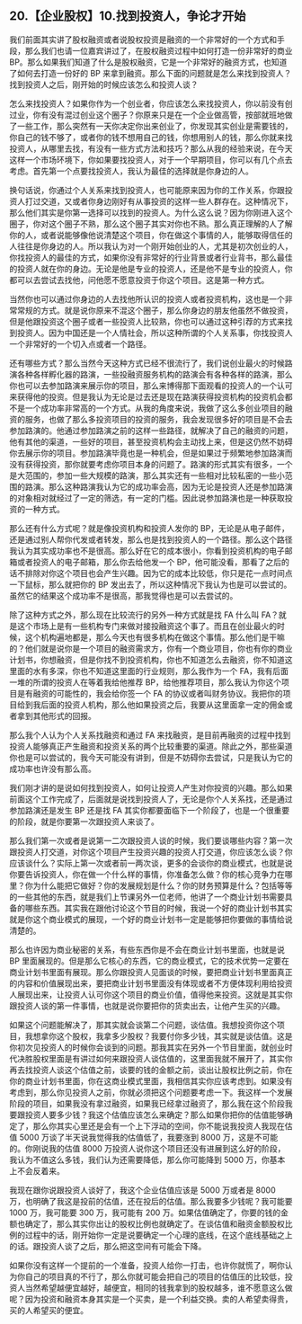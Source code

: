 ## 20.【企业股权】10.找到投资人，争论才开始
我们前面其实讲了股权融资或者说股权投资是融资的一个非常好的一个方式和手段，那么我们也请一位嘉宾讲过了，在股权融资过程中如何打造一份非常好的商业 BP。那么如果我们知道了什么是股权融资，它是一个非常好的融资方式，也知道了如何去打造一份好的 BP 来拿到融资。那么下面的问题就是怎么来找到投资人？找到投资人之后，刚开始的时候应该怎么和投资人谈？


怎么来找投资人？如果你作为一个创业者，你应该怎么来找投资人，你以前没有创过业，你有没有混过创业这个圈子？你原来只是在一个企业做高管，按部就班地做了一些工作，那么突然有一天你决定你出来创业了，你发现其实创业是需要钱的，你自己的钱不够了，或者你的钱不想用自己的钱，你想用别人的钱，那么你就来找投资人，从哪里去找，有没有一些方式方法和技巧？那么从我的经验来说，在今天这样一个市场环境下，你如果要找投资人，对于一个早期项目，你可以有几个点去考虑。首先第一个点要找投资人，我认为最佳的选择就是你身边的人。


换句话说，你通过个人关系来找到投资人，也可能原来因为你的工作关系，你跟投资人打过交道，又或者你身边刚好有从事投资的这样一些人群存在。这种情况下，那么他们其实是你第一选择可以找到的投资人。为什么这么说？因为你刚进入这个圈子，你对这个圈子不熟，那么这个圈子其实对你也不熟。那么真正理解的人了解你的人，或者说能够像他说清楚这个项目，你在做这个事情的人，能够取得信任的人往往是你身边的人。所以我认为对一个刚开始创业的人，尤其是初次创业的人，你找投资人的最佳的方式，如果你没有非常好的行业背景或者行业背书，那么最佳的投资人就在你的身边。无论是他是专业的投资人，还是他不是专业的投资人，你都可以去尝试去找他，问他愿不愿意投资于你这个项目。这是第一种方式。


当然你也可以通过你身边的人去找他所认识的投资人或者投资机构，这也是一个非常常规的方式。就是说你原来不混这个圈子，那么你身边的朋友他虽然不做投资，但是他跟投资这个圈子或者一些投资人比较熟，你也可以通过这种引荐的方式来找到投资人。因为中国还是一个人情社会，所以这种所谓的个人关系事，你找投资人一个非常好的一个切入点或者一个路径。


还有哪些方式？那么当然今天这种方式已经不很流行了，我们说创业最火的时候路演各种各样孵化器的路演，一些投融资服务机构的路演会有各种各样的路演，那么你也可以去参加路演来展示你的项目，那么来博得那下面观看的投资人的一个认可来获得他的投资。但是我认为无论是过去还是现在路演获得投资机构的投资机会都不是一个成功率非常高的一个方式。从我的角度来说，我做了这么多创业项目的融资的服务，也做了那么多投资项目的投资的服务，我会发现很多好的项目是不会去参加路演的。他通过参加路演之前的这样一些路径，就解决了自己的融资的问题，他有其他的渠道，一些好的项目，甚至投资机构会主动找上来，但是这仍然不妨碍你去展示你的项目。参加路演毕竟也是一种机会，但是如果过于频繁地参加路演而没有获得投资，那你就要考虑你项目本身的问题了。路演的形式其实有很多，一个是大范围的，参加一些大规模的路演，那么其实还有一些相对比较私密的一些小范围的路演。那么这种路演我认为它的成功率会高，因为无论是投资人还是参加路演的对象相对就经过了一定的筛选，有一定的门槛。因此说参加路演也是一种获取投资的一种方式。


那么还有什么方式呢？就是像投资机构和投资人发你的 BP，无论是从电子邮件，还是通过别人帮你代发或者转发，那么也是找到投资人的一个路径。那么这个路径我认为其实成功率也不是很高。那么好在它的成本很小，你看到投资机构的电子邮箱或者投资人的电子邮箱，那么你去给他发一个 BP，他可能没看，那看了之后的话不排除对你这个项目也会产生兴趣。因为它的成本比较低，你只是花一点时间点一下鼠标，那么就把你的 BP 发出去了，所以这种情况下我认为也是可以尝试的。虽然它的结果这个成功率不是很高，那我觉得也是可以去尝试的。


除了这种方式之外，那么现在比较流行的另外一种方式就是找 FA 什么叫 FA？就是这个市场上是有一些机构专门来做对接投融资这个事了。而且在创业最火的时候，这个机构遍地都是，那么今天也有很多机构在做这个事情。那么他们是干嘛的？他们就是说你是一个项目的融资需求方，你有一个商业项目，你也有你的商业计划书，你想融资，但是你找不到投资机构，你也不知道怎么去融资，你不知道这里面的水有多深，你也不知道这里面的行业规则，那么我作为一个 FA，我有后面一堆的所谓的投资人在等着我给他推荐 BP，给他推荐项目，那么我认为你这个项目是有融资的可能性的，我会给你签一个 FA 的协议或者叫财务协议。我把你的项目给到我后面的投资人机构，那么他如果投资之后，我要从这里面拿一定的佣金或者拿到其他形式的回报。


那么我个人认为个人关系找融资和通过 FA 来找融资，是目前再融资的过程中找到投资人能够真正产生融资和投资关系的两个比较重要的渠道。除此之外，那些渠道你也是可以尝试的，我今天可能没有讲到，但是不妨碍你去尝试，只是我认为它的成功率也许没有那么高。


我们刚才讲的是说如何找到投资人，如何让投资人产生对你投资的兴趣。那么如果前面这个工作完成了，后面就是说找到投资人了，无论是你个人关系找，还是通过参加路演还是发生 BP 还是找 FA 其实你都要面临下一个阶段了，也是一个很重要的阶段，就是你要第一次跟投资人来谈了。


那么我们第一次或者是说第一二次跟投资人谈的时候，我们要谈哪些内容？第一次跟投资人打交道，对你这个项目产生投资兴趣的投资人打交道，你应该怎么谈？你应该谈什么？实际上第一次或者前一两次谈，更多的会谈你的商业模式，也就是说你要告诉投资人，你在做一个什么样的事情，你准备怎么做？你的核心竞争力在哪里？你为什么能把它做好？你的发展规划是什么？你的财务预算是什么？包括等等的一些其他的东西，就是我们上节课另外一位老师，他讲了一个商业计划书需要具备的哪些东西。其实我在跟他讨论这个节目的时候，我说一个好的商业计划书其实就是你这个商业模式的展现，一个好的商业计划书一定是能够把你要做的事情给说清楚的。


那么也许因为商业秘密的关系，有些东西你是不会在商业计划书里面，也就是说 BP 里面展现的。但是那么它核心的东西，它的商业模式，它的技术优势一定要在商业计划书里面有展现。那么你跟投资人见面谈的时候，要把商业计划书里面真正的内容和价值展现出来，要把商业计划书里面没有体现或者不方便体现利用给投资人展现出来，让投资人认可你这个项目的商业价值，值得他来投资。这就是其实你跟投资人谈的第一件事情，也就是说你要把你的货卖出去，让他产生买的兴趣。


如果这个问题能解决了，那其实就会谈第二个问题，谈估值。我想投资你这个项目，我想拿你这个股权，我拿多少股权？我要付你多少钱，其实就是谈估值。这是你初次见投资人的时候你会谈到的问题。那我其实在另外一个节目里面，就创业时代决胜股权里面是有讲过如何来跟投资人谈估值的，这里面我就不展开了，其实你再去找投资人谈这个估值之前，谈要的钱的金额之前，谈出让股权比例之前，你在你的商业计划书里面，你在这商业模式里面，我相信其实你应该考虑到。如果没有考虑到，那么你见投资人之前，你就必须把这个问题要考虑一下。我这样一个发展阶段的项目，如果我没有拿过融资，如果我已经拿过融资了，那么我在这个阶段我要跟投资人要多少钱？我这个估值应该怎么来确定？那么如果你把你的估值能够确定了，那么你其实心里还是会有一个上下浮动的空间，你不能说我投资人我现在估值 5000 万谈了半天说我觉得我的估值低了，我要涨到 8000 万，这是不可能的。你刚说我的估值 8000 万投资人说你这个项目还没有进展到这么好的阶段，我认为不值这么多钱，我们认为还需要降低，那么你可能降到 5000 万，你基本上不会反着来。


我现在跟你说跟投资人谈好了，我这个企业估值应该是 5000 万或者是 8000 万，也明确了我这是投前的估值，还在投后的估值。那么我要多少钱呢？我可能要 1000 万，我可能要 300 万，我可能有 200 万。如果估值确定了，你要的钱的金额也确定了，那么其实你出让的股权比例也就确定了。在谈估值和融资金额股权比例的过程中的话，刚开始你一定是说要确定一个心理的底线，在这个底线基础之上的话。跟投资人谈了之后，那么把这空间有可能会下降。


如果你没有这样一个提前的一个准备，投资人给你一打击，也许你就慌了，啊你认为你自己的项目真的不行了，那么你就可能会把自己的项目的估值压的比较低，投资人当然希望越便宜越好，越便宜，相同的钱我拿到的股权越多，谁不愿意这么做呢？因为投资和融资本身其实是一个买卖，是一个利益交换。卖的人希望卖得贵，买的人希望买的便宜。


